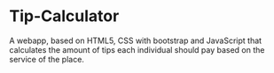 # Tip-Calculator

A webapp, based on HTML5, CSS with bootstrap and JavaScript that calculates
the amount of tips each individual should pay based on the service of the place.
